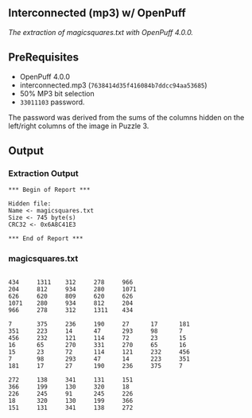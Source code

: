 ## Interconnected (mp3) w/ OpenPuff
_The extraction of magicsquares.txt with OpenPuff 4.0.0._


## PreRequisites
- OpenPuff 4.0.0
- interconnected.mp3 (`7638414d35f416084b7ddcc94aa53685`)
- 50% MP3 bit selection
- `33011103` password.

The password was derived from the sums of the columns hidden on the left/right columns of the image in Puzzle 3.

## Output

### Extraction Output
```
*** Begin of Report ***

Hidden file:
Name <- magicsquares.txt
Size <- 745 byte(s)
CRC32 <- 0x6A8C41E3

*** End of Report ***
```

### magicsquares.txt
```

434     1311    312     278     966
204     812     934     280     1071
626     620     809     620     626
1071    280     934     812     204
966     278     312     1311    434

7       375     236     190     27      17      181
351     223     14      47      293     98      7
456     232     121     114     72      23      15
16      65      270     331     270     65      16
15      23      72      114     121     232     456
7       98      293     47      14      223     351
181     17      27      190     236     375     7

272     138     341     131     151
366     199     130     320     18
226     245     91      245     226
18      320     130     199     366
151     131     341     138     272


```
